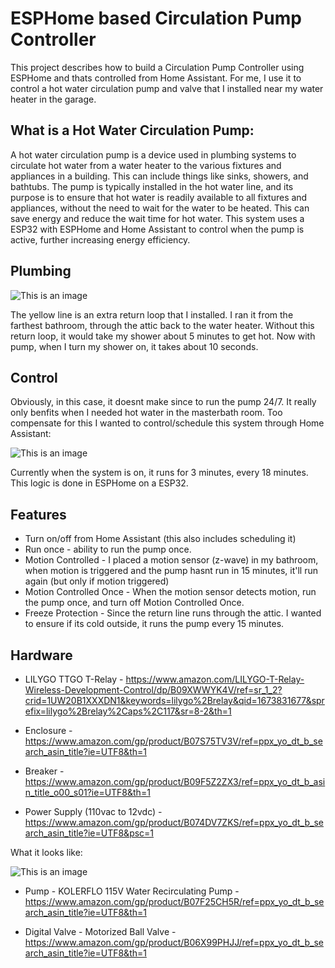 # ESPHome based Circulation Pump Controller

This project describes how to build a Circulation Pump Controller using ESPHome and thats controlled from Home Assistant.  For me, I use it to control a hot water circulation pump and valve that I installed near my water heater in the garage.

## What is a Hot Water Circulation Pump:

A hot water circulation pump is a device used in plumbing systems to circulate hot water from a water heater to the various fixtures and appliances in a building. This can include things like sinks, showers, and bathtubs. The pump is typically installed in the hot water line, and its purpose is to ensure that hot water is readily available to all fixtures and appliances, without the need to wait for the water to be heated. This can save energy and reduce the wait time for hot water. This system uses a ESP32 with ESPHome and Home Assistant to control when the pump is active, further increasing energy efficiency.


## Plumbing
![This is an image](https://github.com/dresslerc/esphome-circulation-pump-controller/blob/main/circpump.png)

The yellow line is an extra return loop that I installed.  I ran it from the farthest bathroom, through the attic back to the water heater.  Without this return loop, it would take my shower about 5 minutes to get hot.  Now with pump, when I turn my shower on, it takes about 10 seconds.

## Control
Obviously, in this case, it doesnt make since to run the pump 24/7.  It really only benfits when I needed hot water in the masterbath room.  Too compensate for this I wanted to control/schedule this system through Home Assistant:

![This is an image](https://github.com/dresslerc/esphome-circulation-pump-controller/blob/main/ha_pump.png)

Currently when the system is on, it runs for 3 minutes, every 18 minutes.  This logic is done in ESPHome on a ESP32.  

## Features
- Turn on/off from Home Assistant (this also includes scheduling it)
- Run once - ability to run the pump once.
- Motion Controlled - I placed a motion sensor (z-wave) in my bathroom, when motion is triggered and the pump hasnt run in 15 minutes, it'll run again (but only if motion triggered)
- Motion Controlled Once - When the motion sensor detects motion, run the pump once, and turn off Motion Controlled Once.
- Freeze Protection - Since the return line runs through the attic.  I wanted to ensure if its cold outside, it runs the pump every 15 minutes.

## Hardware

- LILYGO TTGO T-Relay - https://www.amazon.com/LILYGO-T-Relay-Wireless-Development-Control/dp/B09XWWYK4V/ref=sr_1_2?crid=1UW20B1XXXDN1&keywords=lilygo%2Brelay&qid=1673831677&sprefix=lilygo%2Brelay%2Caps%2C117&sr=8-2&th=1

- Enclosure - https://www.amazon.com/gp/product/B07S75TV3V/ref=ppx_yo_dt_b_search_asin_title?ie=UTF8&th=1

- Breaker - https://www.amazon.com/gp/product/B09F5Z2ZX3/ref=ppx_yo_dt_b_asin_title_o00_s01?ie=UTF8&th=1

- Power Supply (110vac to 12vdc) - https://www.amazon.com/gp/product/B074DV7ZKS/ref=ppx_yo_dt_b_search_asin_title?ie=UTF8&psc=1

What it looks like:

![This is an image](https://github.com/dresslerc/esphome-circulation-pump-controller/blob/main/controlbox.png)

- Pump - KOLERFLO 115V Water Recirculating Pump - https://www.amazon.com/gp/product/B07F25CH5R/ref=ppx_yo_dt_b_search_asin_title?ie=UTF8&th=1

- Digital Valve - Motorized Ball Valve - https://www.amazon.com/gp/product/B06X99PHJJ/ref=ppx_yo_dt_b_search_asin_title?ie=UTF8&th=1

